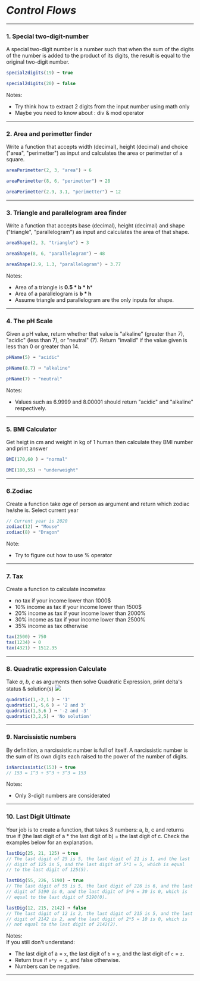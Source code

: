 # **_Control Flows_** 

---

### 1. Special two-digit-number
A special two-digit number is a number such that when the sum of the digits of the number is added to the product of its digits, the result is equal to the original two-digit number.
```js
special2digits(19) ➞ true

special2digits(20) ➞ false

```
Notes:
- Try think how to extract 2 digits from the input number using math only
- Maybe you need to know about : div & mod operator

---

### 2. Area and perimetter finder
Write a function that accepts width (decimal), height (decimal) and choice ("area", "perimetter") as input and calculates the area or perimetter of a square.

```js
areaPerimetter(2, 3, "area") ➞ 6

areaPerimetter(8, 6, "perimetter") ➞ 28

areaPerimetter(2.9, 3.1, "perimetter") ➞ 12
```

---

### 3. Triangle and parallelogram area finder
Write a function that accepts base (decimal), height (decimal) and shape ("triangle", "parallelogram") as input and calculates the area of that shape.

```js
areaShape(2, 3, "triangle") ➞ 3

areaShape(8, 6, "parallelogram") ➞ 48

areaShape(2.9, 1.3, "parallelogram") ➞ 3.77
```
Notes:  
- Area of a triangle is **0.5 * b * h*** 
- Area of a parallelogram is **b * h**
- Assume triangle and parallelogram are the only inputs for shape.  

---

### 4. The pH Scale

Given a pH value, return whether that value is "alkaline" (greater than 7), "acidic" (less than 7), or "neutral" (7). Return "invalid" if the value given is less than 0 or greater than 14.

```js
pHName(5) ➞ "acidic"

pHName(8.7) ➞ "alkaline"

pHName(7) ➞ "neutral"
```

Notes:
- Values such as 6.9999 and 8.00001 should return "acidic" and "alkaline" respectively.

---

### 5. BMI Calculator

Get heigt in cm and weight in kg of 1 human then calculate they BMI number and print answer

```js
BMI(170,60 ) ➞ "normal"

BMI(180,55) ➞ "underweight"

```

---

### 6.Zodiac
Create a function take *age* of person as argument and return which zodiac he/she is. Select current year

```js
// Current year is 2020
zodiac(12) ➞ "Mouse"
zodiac(8) ➞ "Dragon"

```
Note:
- Try to figure out how to use % operator

---

### 7. Tax
Create a function to calculate incometax
- no tax if your income lower than 1000$
- 10% income as tax if your income lower than 1500$
- 20% income as tax if your income lower than 2000%
- 30% income as tax if your income lower than 2500%
- 35% income as tax otherwise
```javascript
tax(2500) ➞ 750
tax(1234) ➞ 0
tax(4321) ➞ 1512.35
```

---

### 8. Quadratic expression Calculate
Take *a*, *b*, *c* as arguments then solve Quadratic Expression, print delta's status & solution(s)
<img src="https://www.gstatic.com/education/formulas/images_long_sheet/en/quadratic_equation.svg">

```js
quadratic(1,-2,1 ) ➞ '1'
quadratic(1,-5,6 ) ➞ '2 and 3'
quadratic(1,5,6 ) ➞ '-2 and -3'
quadratic(3,2,5) ➞ 'No solution'
```

--- 

### 9. Narcissistic numbers
By definition, a narcissistic number is full of itself. A narcissistic number is the sum of its own digits each raised to the power of the number of digits.

```js
isNarcissistic(153) ➞ true
// 153 = 1^3 + 5^3 + 3^3 = 153
```
Notes:
- Only 3-digit numbers are considerated

---

### 10. Last Digit Ultimate
Your job is to create a function, that takes 3 numbers: a, b, c and returns true if (the last digit of a \* the last digit of b) = the last digit of c. Check the examples below for an explanation.

```js
lastDig(25, 21, 125) ➞ true
// The last digit of 25 is 5, the last digit of 21 is 1, and the last
// digit of 125 is 5, and the last digit of 5*1 = 5, which is equal
// to the last digit of 125(5).

lastDig(55, 226, 5190) ➞ true
// The last digit of 55 is 5, the last digit of 226 is 6, and the last
// digit of 5190 is 0, and the last digit of 5*6 = 30 is 0, which is
// equal to the last digit of 5190(0).

lastDig(12, 215, 2142) ➞ false
// The last digit of 12 is 2, the last digit of 215 is 5, and the last
// digit of 2142 is 2, and the last digit of 2*5 = 10 is 0, which is
// not equal to the last digit of 2142(2).

```

Notes:  
If you still don't understand:  
- The last digit of a = `x`, the last digit of `b` = `y`, and the last digit of `c` = `z`.
- Return true if `x*y = z`, and false otherwise.  
- Numbers can be negative.

---
